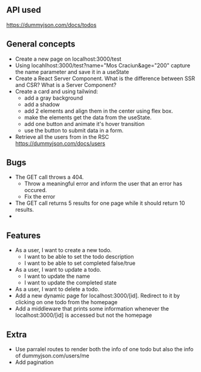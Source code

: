 
## API used

https://dummyjson.com/docs/todos

## General concepts

* Create a new page on localhost:3000/test
* Using locahlhost:3000/test?name="Mos Craciun&age="200" capture the name parameter and save it in a useState
* Create a React Server Component. What is the difference between SSR and CSR? What is a Server Component? 
* Create a card and using tailwind:
    * add a gray background
    * add a shadow
    * add 2 elements and align them in the center using flex box.
    * make the elements get the data from the useState.
    * add one button and animate it's hover transition
    * use the button to submit data in a form. 
* Retrieve all the users from in the RSC https://dummyjson.com/docs/users
## Bugs

* The GET call throws a 404. 
    * Throw a meaningful error and inform the user that an error has occured.
    * Fix the error 
* The GET call returns 5 results for one page while it should return 10 results.
* 
## Features

* As a user, I want to create a new todo.
    * I want to be able to set the todo description
    * I want to be able to set completed false/true
* As a user, I want to update a todo.
    * I want to update the name
    * I want to update the completed state
* As a user, I want to delete a todo.
* Add a new dynamic page for localhost:3000/[id]. Redirect to it by clicking on one todo from the homepage
* Add a middleware that prints some information whenever the localhost:3000/[id] is accessed but not the homepage

## Extra

* Use parralel routes to render both the info of one todo but also the info of dummyjson.com/users/me
* Add pagination
